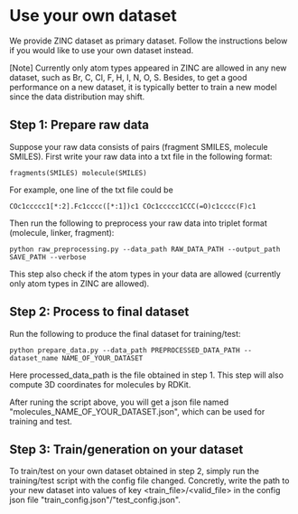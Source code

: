 # Use your own dataset
We provide ZINC dataset as primary dataset. Follow the instructions below if you would like to use your own dataset instead.

\[Note\] Currently only atom types appeared in ZINC are allowed in any new dataset, such as Br, C, Cl, F, H, I, N, O, S. Besides, to get a good performance on a new dataset, 
it is typically better to train a new model since the data distribution may shift.

## Step 1: Prepare raw data
Suppose your raw data consists of pairs (fragment SMILES, molecule SMILES). First write your raw data into a txt file 
in the following format:

`fragments(SMILES) molecule(SMILES)`

For example, one line of the txt file could be

`COc1ccccc1[*:2].Fc1cccc([*:1])c1 COc1ccccc1CCC(=O)c1cccc(F)c1`

Then run the following to preprocess your raw data into triplet format (molecule, linker, fragment):

`python raw_preprocessing.py --data_path RAW_DATA_PATH --output_path SAVE_PATH --verbose`

This step also check if the atom types in your data are allowed (currently only atom types in ZINC are allowed).

## Step 2: Process to final dataset
Run the following to produce the final dataset for training/test:

`python prepare_data.py --data_path PREPROCESSED_DATA_PATH --dataset_name NAME_OF_YOUR_DATASET`

Here processed_data_path is the file obtained in step 1. This step will also compute 3D coordinates for molecules by RDKit.

After runing the script above, you will get a json file named "molecules_NAME_OF_YOUR_DATASET.json",
which can be used for training and test.  

## Step 3: Train/generation on your dataset
To train/test on your own dataset obtained in step 2, simply run the training/test script with the config file changed. Concretly, write the path to your new
dataset into values of key <train_file>/<valid_file> in the config json file "train_config.json"/"test_config.json". 